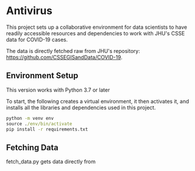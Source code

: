 # Antivirus

This project sets up a collaborative environment for data scientists to have readily accessible resources and dependencies to work with JHU's CSSE data for COVID-19 cases. 

The data is directly fetched raw from JHU's repository: https://github.com/CSSEGISandData/COVID-19.

## Environment Setup
This version works with Python 3.7 or later

To start, the following creates a virtual environment, it then activates it, and installs all the libraries and dependencies used in this project. 

```cmd
python -m venv env
source ./env/bin/activate
pip install -r requirements.txt
```

## Fetching Data 
fetch_data.py gets data directly from 
